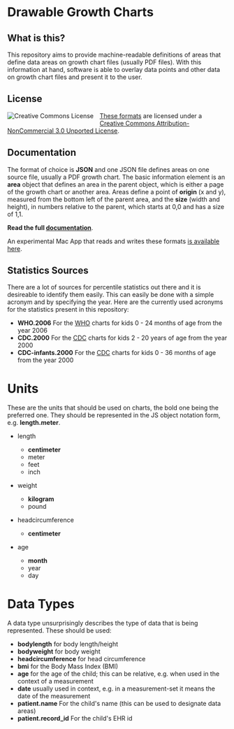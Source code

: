Drawable Growth Charts
======================


What is this?
-------------

This repository aims to provide machine-readable definitions of areas that define data areas on growth chart files (usually PDF files). With this information at hand, software is able to overlay data points and other data on growth chart files and present it to the user.


License
-------

<a rel="license" href="http://creativecommons.org/licenses/by-nc/3.0/deed.en_US"><img alt="Creative Commons License" style="border:none; float:left; margin:0 1em 1em 0;" src="http://i.creativecommons.org/l/by-nc/3.0/88x31.png" /></a> <a xmlns:cc="http://creativecommons.org/ns#" href="https://github.com/p2/growth-charts-json" property="cc:attributionName" rel="cc:attributionURL">These formats</a> are licensed under a <a rel="license" href="http://creativecommons.org/licenses/by-nc/3.0/deed.en_US">Creative Commons Attribution-NonCommercial 3.0 Unported License</a>.


Documentation
-------------

The format of choice is **JSON** and one JSON file defines areas on one source file, usually a PDF growth chart. The basic information element is an **area** object that defines an area in the parent object, which is either a page of the growth chart or another area. Areas define a point of **origin** (x and y), measured from the bottom left of the parent area, and the **size** (width and height), in numbers relative to the parent, which starts at 0,0 and has a size of 1,1.

**Read the full [documentation]**.

An experimental Mac App that reads and writes these formats [is available here][helper].


Statistics Sources
------------------

There are a lot of sources for percentile statistics out there and it is desireable to identify them easily. This can easily be done with a simple acronym and by specifying the year. Here are the currently used acronyms for the statistics present in this repository:

* **WHO.2006** For the [WHO] charts for kids 0 - 24 months of age from the year 2006
* **CDC.2000** For the [CDC] charts for kids 2 - 20 years of age from the year 2000
* **CDC-infants.2000** For the [CDC] charts for kids 0 - 36 months of age from the year 2000


Units
=====

These are the units that should be used on charts, the bold one being the preferred one. They should be represented in the JS object notation form, e.g. **length.meter**.

* length
  * **centimeter**
  * meter
  * feet
  * inch

* weight
  * **kilogram**
  * pound

* headcircumference
  * **centimeter**

* age
  * **month**
  * year
  * day


Data Types
==========

A data type unsurprisingly describes the type of data that is being represented. These should be used:

* **bodylength** for body length/height
* **bodyweight** for body weight
* **headcircumference** for head circumference
* **bmi** for the Body Mass Index (BMI)
* **age** for the age of the child; this can be relative, e.g. when used in the context of a measurement
* **date** usually used in context, e.g. in a measurement-set it means the date of the measurement
* **patient.name** For the child's name (this can be used to designate data areas)
* **patient.record_id** For the child's EHR id



[documentation]: Format.md
[helper]: https://github.com/p2/growth-charts-helper
[who]: http://www.who.int/childgrowth/standards/en/
[cdc]: http://www.cdc.gov/growthcharts/cdc_charts.htm
